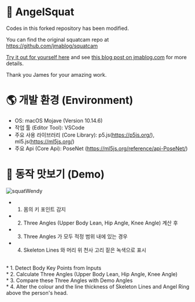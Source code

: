 # 👼 AngelSquat

Codes in this forked repository has been modified.

You can find the original squatcam repo at https://github.com/jmablog/squatcam

[Try it out for yourself here](https://jmablog.com/post/posenet-app/) and see [this blog post on jmablog.com](https://jmablog.com/post/posenet-app/) for more details.

Thank you James for your amazing work.

# 🌎 개발 환경 (Environment)
* OS: macOS Mojave (Version 10.14.6)
* 작업 툴 (Editor Tool): VSCode
* 주요 사용 라이브러리 (Core Library): p5.js(https://p5js.org/), ml5.js(https://ml5js.org/)
* 주요 Api (Core Api): PoseNet (https://ml5js.org/reference/api-PoseNet/)

# 👀 동작 맛보기 (Demo)
![squatWendy](https://user-images.githubusercontent.com/67300266/105364190-fb687c80-5c50-11eb-8afd-fac5152e19ce.gif) <br>
* 1. 몸의 키 포인트 감지 <br>
* 2. Three Angles (Upper Body Lean, Hip Angle, Knee Angle) 계산 후 <br>
* 3. Three Angles 가 모두 적정 범위 내에 있는 경우 <br>
* 4. Skeleton Lines 와 머리 위 천사 고리 짙은 녹색으로 표시 <br>
 <br>
* 1. Detect Body Key Points from Inputs <br>
* 2. Calculate Three Angles (Upper Body Lean, Hip Angle, Knee Angle) <br>
* 3. Compare these Three Angles with Demo Angles <br>
* 4. Alter the colour and the line thickness of Skeleton Lines and Angel Ring above the person's head.  <br>
